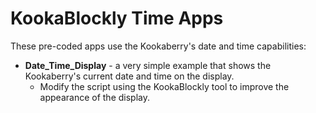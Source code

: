 # KookaBlockly Time Apps
These pre-coded apps use the Kookaberry's date and time capabilities:
- **Date_Time_Display** - a very simple example that shows the Kookaberry's current date and time on the display.
  - Modify the script using the KookaBlockly tool to improve the appearance of the display.
